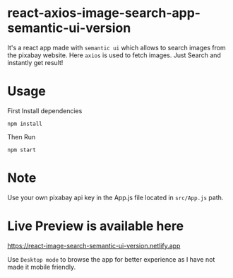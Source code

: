 # react-axios-image-search-app-semantic-ui-version

It's a react app made with `semantic ui` which allows to search images from the pixabay website. Here `axios` is used to fetch images. Just Search and instantly get result!

# Usage

First Install dependencies

`npm install`

Then Run

`npm start`

# Note 

Use your own pixabay api key in the App.js file located in `src/App.js` path.

# Live Preview is available here

https://react-image-search-semantic-ui-version.netlify.app

Use `Desktop mode` to browse the app for better experience as I have not made it mobile friendly.
